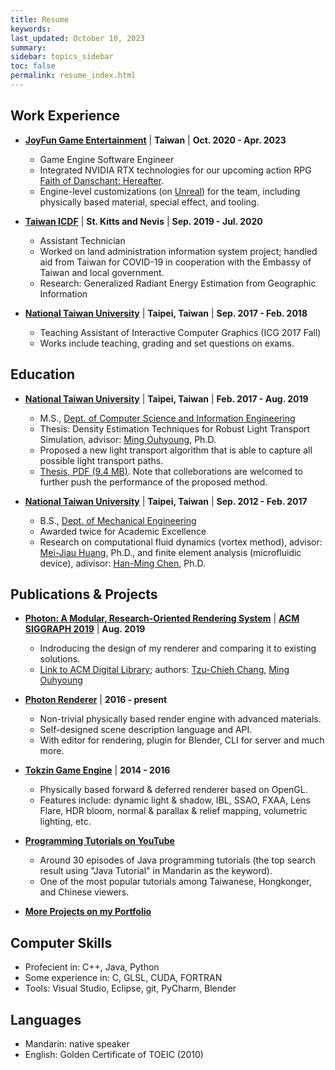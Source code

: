 ```yaml
---
title: Resume
keywords: 
last_updated: October 10, 2023
summary: 
sidebar: topics_sidebar
toc: false
permalink: resume_index.html
---
```


## Work Experience

* [**JoyFun Game Entertainment**](https://joyfun.wangyuan.com/index.html) \| **Taiwan** \| **Oct. 2020 - Apr. 2023**
  * Game Engine Software Engineer
  * Integrated NVIDIA RTX technologies for our upcoming action RPG [Faith of Danschant: Hereafter](https://www.youtube.com/watch?v=YvQjamB9IFI).
  * Engine-level customizations (on [Unreal](https://www.unrealengine.com/en-US)) for the team, including physically based material, special effect, and tooling.

* [**Taiwan ICDF**](https://www.icdf.org.tw/mp.asp?mp=2) \| **St. Kitts and Nevis** \| **Sep. 2019 - Jul. 2020**
  * Assistant Technician
  * Worked on land administration information system project; handled aid from Taiwan for COVID-19 in cooperation with the Embassy of Taiwan and local government.
  * Research: Generalized Radiant Energy Estimation from Geographic Information

* [**National Taiwan University**](https://www.ntu.edu.tw/english/) \| **Taipei, Taiwan** \| **Sep. 2017 - Feb. 2018**
  * Teaching Assistant of Interactive Computer Graphics (ICG 2017 Fall)
  * Works include teaching, grading and set questions on exams.

## Education

* [**National Taiwan University**](https://www.ntu.edu.tw/english/) \| **Taipei, Taiwan** \| **Feb. 2017 - Aug. 2019**
  * M.S., [Dept. of Computer Science and Information Engineering](https://www.csie.ntu.edu.tw/)
  * Thesis: Density Estimation Techniques for Robust Light Transport Simulation, advisor: [Ming Ouhyoung](https://www.csie.ntu.edu.tw/~ming/), Ph.D.
  * Proposed a new light transport algorithm that is able to capture all possible light transport paths.
  * [Thesis, PDF (9.4 MB)](resources/thesis_20190818_protected.pdf). Note that colleborations are welcomed to further push the performance of the proposed method.

* [**National Taiwan University**](https://www.ntu.edu.tw/english/) \| **Taipei, Taiwan** \| **Sep. 2012 - Feb. 2017**
  * B.S., [Dept. of Mechanical Engineering](http://www.me.ntu.edu.tw/main.php?site_id=1)
  * Awarded twice for Academic Excellence
  * Research on computational fluid dynamics (vortex method), advisor: [Mei-Jiau Huang](http://www.me.ntu.edu.tw/main.php?mod=adv_custom_page&func=show_page&site_id=0&page_id=193), Ph.D., and finite element analysis (microfluidic device), adivisor: [Han-Ming Chen](http://www.me.ntu.edu.tw/main.php?mod=adv_custom_page&func=show_page&site_id=0&page_id=172), Ph.D.

## Publications & Projects

* [**Photon: A Modular, Research-Oriented Rendering System**](portfolio_sig2019_photon.html) \| [**ACM SIGGRAPH 2019**](https://s2019.siggraph.org/) \| **Aug. 2019**
  * Indroducing the design of my renderer and comparing it to existing solutions.
  * [Link to ACM Digital Library](https://dl.acm.org/doi/10.1145/3306214.3338586); authors: [Tzu-Chieh Chang](index.html), [Ming Ouhyoung](https://www.csie.ntu.edu.tw/~ming/)

* [**Photon Renderer**](portfolio_photon_v2.html) \| **2016 - present**
  * Non-trivial physically based render engine with advanced materials.
  * Self-designed scene description language and API.
  * With editor for rendering, plugin for Blender, CLI for server and much more.

* [**Tokzin Game Engine**](portfolio_tokzin.html) \| **2014 - 2016**
  * Physically based forward & deferred renderer based on OpenGL.
  * Features include: dynamic light & shadow, IBL, SSAO, FXAA, Lens Flare, HDR bloom, normal & parallax & relief mapping, volumetric lighting, etc.

* [**Programming Tutorials on YouTube**](https://www.youtube.com/c/TCCTheDeveloper)
  * Around 30 episodes of Java programming tutorials (the top search result using "Java Tutorial" in Mandarin as the keyword).
  * One of the most popular tutorials among Taiwanese, Hongkonger, and Chinese viewers.

* [**More Projects on my Portfolio**](portfolio_index.html)

## Computer Skills

* Profecient in: C++, Java, Python
* Some experience in: C, GLSL, CUDA, FORTRAN
* Tools: Visual Studio, Eclipse, git, PyCharm, Blender

## Languages

* Mandarin: native speaker
* English: Golden Certificate of TOEIC (2010)
